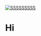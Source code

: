 [![SSSSSSSSS](https://github.com/Ciget/java-test/actions/workflows/maven.yml/badge.svg?branch=master)](https://github.com/Ciget/java-test/actions/workflows/maven.yml)

# Hi

